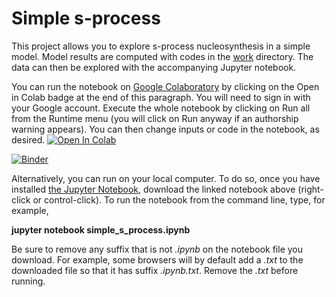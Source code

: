 # Simple s-process

This project allows you to explore s-process nucleosynthesis in a simple model.  Model results are computed with codes in the [work](https://github.com/mbradle/schematic_s_process/tree/main/work) directory.  The data can then be explored with the accompanying Jupyter notebook.

You can run the notebook on [Google Colaboratory](https://colab.research.google.com) by clicking on the Open in Colab badge at the end of this paragraph.  You will need to sign in with your Google account.  Execute the whole notebook by clicking on Run all from the Runtime menu (you will click on Run anyway if an authorship warning appears).  You can then change inputs or code in the notebook, as desired.  [![Open In Colab](https://colab.research.google.com/assets/colab-badge.svg)](https://colab.research.google.com/github/mbradle/schematic_s_process/blob/main/simple_s_process.ipynb)

[![Binder](https://mybinder.org/badge_logo.svg)](https://mybinder.org/v2/gh/mbradle/simple_s_process/HEAD)

Alternatively, you can run on your local computer.  To do so, once you have installed [the Jupyter Notebook](https://jupyter.org), download the linked notebook above (right-click or control-click).  To run the notebook from the command line, type, for example,

**jupyter notebook simple_s_process.ipynb**

Be sure to remove any suffix that is not *.ipynb* on the notebook file you download.  For example, some browsers will by default add a *.txt* to the downloaded file so that it has suffix *.ipynb.txt*.  Remove the *.txt* before running.


